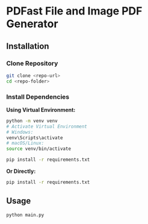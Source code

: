 # PDFast File and Image PDF Generator

## Installation
### Clone Repository
```sh
git clone <repo-url>
cd <repo-folder>
```

### Install Dependencies
**Using Virtual Environment:**
```sh
python -m venv venv
# Activate Virtual Environment
# Windows:
venv\Scripts\activate
# macOS/Linux:
source venv/bin/activate

pip install -r requirements.txt
```

**Or Directly:**
```sh
pip install -r requirements.txt
```

## Usage
```sh
python main.py
```
